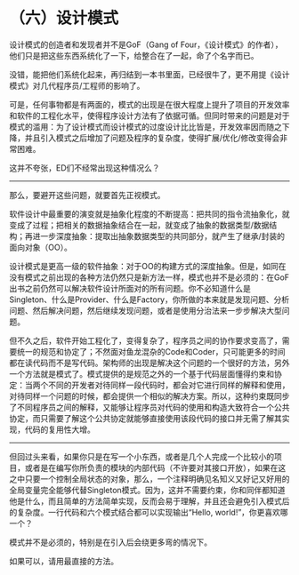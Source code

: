 （六）设计模式
=======

设计模式的创造者和发现者并不是GoF（Gang of Four，《设计模式》的作者），他们只是把这些东西系统化了一下，给整合在了一起，命了个名字而已。

没错，能把他们系统化起来，再归结到一本书里面，已经很牛了，更不用提《设计模式》对几代程序员/工程师的影响了。

可是，任何事物都是有两面的，模式的出现是在很大程度上提升了项目的开发效率和软件的工程化水平，使得程序设计方法有了依据可循。但同时带来的问题是对于模式的滥用：为了设计模式而设计模式的过度设计比比皆是，开发效率因而随之下降，并且引入模式之后增加了问题及程序的复杂度，使得扩展/优化/修改变得会非常困难。

这并不夸张，ED们不经常出现这种情况么？

******

那么，要避开这些问题，就要首先正视模式。

软件设计中最重要的演变就是抽象化程度的不断提高：把共同的指令流抽象化，就变成了过程；把相关的数据抽象结合在一起，就变成了抽象的数据类型/数据结构；再进一步深度抽象：提取出抽象数据类型的共同部分，就产生了继承/封装的面向对象（OO）。

设计模式是更高一级的软件抽象：对于OO的构建方式的深度抽象。但是，如同在没有模式之前出现的各种方法仍然只是新方法一样，模式也并不是必须的：在GoF出书之前仍然可以解决软件设计所面对的所有问题。你不必知道什么是Singleton、什么是Provider、什么是Factory，你所做的本来就是发现问题、分析问题、然后解决问题，然后继续发现问题，或者是使用分治法来一步步解决大型问题。

但不久之后，软件开始工程化了，变得复杂了，程序员之间的协作要求变高了，需要统一的规范和协定了；不然面对鱼龙混杂的Code和Coder，只可能更多的时间都在读代码而不是写代码。架构师的出现是解决这个问题的一个很好的方法，另外一个方法就是模式了。模式提供的是规范之外的一个基于代码层面懂得约束和协定：当两个不同的开发者对待同样一段代码时，都会对它进行同样的解释和使用，对待同样一个问题的时候，都会提供一个相似的解决方案。所以，这种约束既同步了不同程序员之间的解释，又能够让程序员对代码的使用和构造大致符合一个公共协定，而只需要了解这个公共协定就能够直接使用该段代码的接口并无需了解其实现，代码的复用性大增。

******

但回过头来看，如果你只是在写一个小东西，或者是几个人完成一个比较小的项目，或者是在编写你所负责的模块的内部代码（不许要对其接口开放），如果在这之中只要一个控制全局状态的对象，那么，一个注释明确见名知义又好记又好用的全局变量完全能够代替Singleton模式。因为，这并不需要约束，你和同伴都知道他是什么，而且简单的方法简单实现，反而会易于理解，并且还会避免引入模式后的复杂度。一行代码和六个模式结合都可以实现输出“Hello, world!”，你更喜欢哪一个？

模式并不是必须的，特别是在引入后会绕更多弯的情况下。

如果可以，请用最直接的方法。

